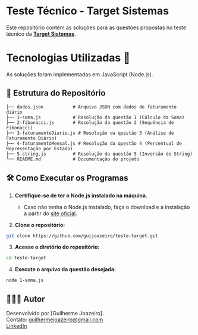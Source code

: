 # Teste Técnico - Target Sistemas

Este repositório contém as soluções para as questões propostas no teste técnico da [**Target Sistemas**](https://targetsistemas.com.br).  

# Tecnologias Utilizadas 🚀
As soluções foram implementadas em JavaScript (Node.js).

## 📂 Estrutura do Repositório
```plaintext
├── dados.json           # Arquivo JSON com dados de faturamento diário
├── 1-soma.js            # Resolução da questão 1 (Cálculo da Soma)
├── 2-fibonacci.js       # Resolução da questão 2 (Sequência de Fibonacci)
├── 3-faturamentoDiario.js # Resolução da questão 3 (Análise de Faturamento Diário)
├── 4-faturamentoMensal.js # Resolução da questão 4 (Percentual de Representação por Estado)
├── 5-string.js          # Resolução da questão 5 (Inversão de String)
└── README.md            # Documentação do projeto
```

## 🛠️ Como Executar os Programas

1. **Certifique-se de ter o Node.js instalado na máquina.**
   - Caso não tenha o Node.js instalado, faça o download e a instalação a partir do [site oficial](https://nodejs.org/).

2. **Clone o repositório:**
```bash
git clone https://github.com/guijoazeiro/teste-target.git
```
3. **Acesse o diretório do repositório:**
```bash
cd teste-target
```
4. **Execute o arquivo da questão desejada:**
```bash
node 1-soma.js
```

## 👨🏿‍💻 Autor
Desenvolvido por [Guilherme Joazeiro].  
Contato: guilhermejoazeiro@gmail.com  
[LinkedIn](https://www.linkedin.com/in/guilherme-joazeiro/)
